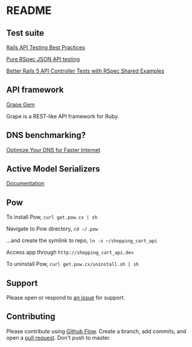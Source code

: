 # README

<!-- This README would normally document whatever steps are necessary to get the
application up and running.

Things you may want to cover:

* Ruby version

* System dependencies

* Configuration

* Database creation

* Database initialization

* How to run the test suite

* Services (job queues, cache servers, search engines, etc.)

* Deployment instructions -->
## Test suite

[Rails API Testing Best Practices](http://matthewlehner.net/rails-api-testing-guidelines/)

[Pure RSpec JSON API testing](http://www.eq8.eu/blogs/30-native-rspec-json-api-testing)

[Better Rails 5 API Controller Tests with RSpec Shared Examples](http://www.thegreatcodeadventure.com/better-rails-5-api-controller-tests-with-rspec-shared-examples/)

## API framework

[Grape Gem](https://github.com/ruby-grape/grape)

Grape is a REST-like API framework for Ruby.

## DNS benchmarking?

[Optimize Your DNS for Faster Internet](http://www.makeuseof.com/tag/optimize-your-dns-for-faster-internet/)

## Active Model Serializers

[Documentation](https://github.com/rails-api/active_model_serializers)

## Pow

To install Pow, `curl get.pow.cx | sh`

Navigate to Pow directory, `cd ~/.pow`

...and create the symlink to repo, `ln -s ~/shopping_cart_api`

Access app through `http://shopping_cart_api.dev`

To uninstall Pow, `curl get.pow.cx/uninstall.sh | sh`

## Support

Please open or respond to [an issue](https://github.com/ThuyNT13/micro_blogette/issues) for support.

## Contributing

Please contribute using [Github Flow](https://guides.github.com/introduction/flow/). Create a branch, add commits, and open a [pull request](https://github.com/ThuyNT13/micro_blogette/pulls). Don't push to master.

